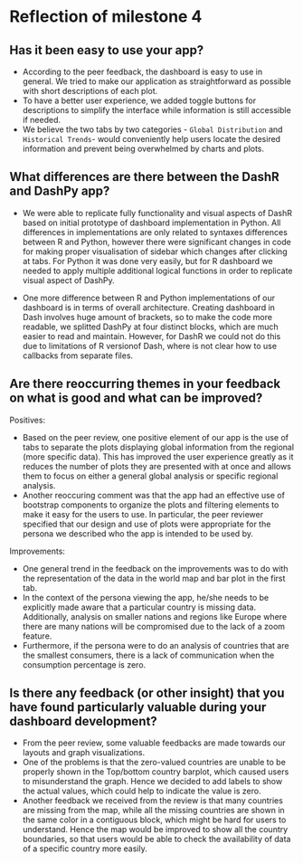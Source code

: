 # Reflection of milestone 4

## Has it been easy to use your app?

- According to the peer feedback, the dashboard is easy to use in general. We tried to make our application as straightforward as possible with short descriptions of each plot.
- To have a better user experience, we added toggle buttons for descriptions to simplify the interface while information is still accessible if needed.
- We believe the two tabs by two categories - `Global Distribution` and `Historical Trends`- would conveniently help users locate the desired information and prevent being overwhelmed by charts and plots.

## What differences are there between the DashR and DashPy app?
- We were able to replicate fully functionality and visual aspects of DashR based on initial prototype of dashboard implementation in Python. All differences in implementations are only related to syntaxes differences between R and Python, however there were significant changes in code for making proper visualisation of sidebar which changes after clicking at tabs. For Python it was done very easily, but for R dashboard we needed to apply multiple additional logical functions in order to replicate visual aspect of DashPy.

- One more difference between R and Python implementations of our dashboard is in terms of overall architecture. Creating dashboard in Dash involves huge amount of brackets, so to make the code more readable, we splitted DashPy at four distinct blocks, which are much easier to read and maintain. However, for DashR we could not do this due to limitations of R versionof Dash, where is not clear how to use callbacks from separate files. 

## Are there reoccurring themes in your feedback on what is good and what can be improved?

Positives:

- Based on the peer review, one positive element of our app is the use of tabs to separate the plots displaying global information from the regional (more specific data). This has improved the user experience greatly as it reduces the number of plots they are presented with at once and allows them to focus on either a general global analysis or specific regional analysis. 
- Another reoccuring comment was that the app had an effective use of bootstrap components to organize the plots and filtering elements to make it easy for the users to use. In particular, the peer reviewer specified that our design and use of plots were appropriate for the persona we described who the app is intended to be used by.

Improvements: 

- One general trend in the feedback on the improvements was to do with the representation of the data in the world map and bar plot in the first tab. 
- In the context of the persona viewing the app, he/she needs to be explicitly made aware that a particular country is missing data. Additionally, analysis on smaller nations and regions like Europe where there are many nations will be compromised due to the lack of a zoom feature. 
- Furthermore, if the persona were to do an analysis of countries that are the smallest consumers, there is a lack of communication when the consumption percentage is zero. 

## Is there any feedback (or other insight) that you have found particularly valuable during your dashboard development?

- From the peer review, some valuable feedbacks are made towards our layouts and graph visualizations.
- One of the problems is that the zero-valued countries are unable to be properly shown in the Top/bottom country barplot, which caused users to misunderstand the graph. Hence we decided to add labels to show the actual values, which could help to indicate the value is zero.
- Another feedback we received from the review is that many countries are missing from the map, while all the missing countries are shown in the same color in a contiguous block, which might be hard for users to understand. Hence the map would be improved to show all the country boundaries, so that users would be able to check the availability of data of a specific country more easily.
